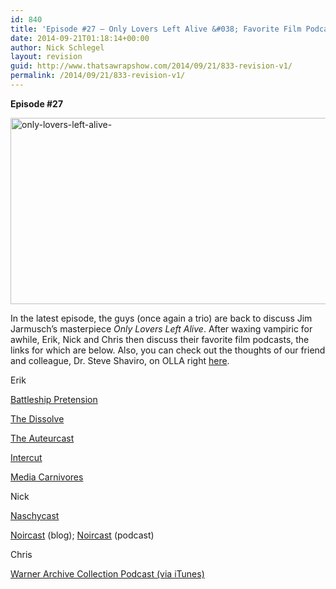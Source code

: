 ```yaml
---
id: 840
title: 'Episode #27 – Only Lovers Left Alive &#038; Favorite Film Podcasts'
date: 2014-09-21T01:18:14+00:00
author: Nick Schlegel
layout: revision
guid: http://www.thatsawrapshow.com/2014/09/21/833-revision-v1/
permalink: /2014/09/21/833-revision-v1/
---
```

**Episode #27**

[<img class="aligncenter size-large wp-image-839" src="http://www.thatsawrapshow.com/wp-content/uploads/2014/09/only-lovers-left-alive--1024x523.jpg" alt="only-lovers-left-alive-" width="584" height="298" srcset="http://www.thatsawrapshow.com/wp-content/uploads/2014/09/only-lovers-left-alive--1024x523.jpg 1024w, http://www.thatsawrapshow.com/wp-content/uploads/2014/09/only-lovers-left-alive--300x153.jpg 300w, http://www.thatsawrapshow.com/wp-content/uploads/2014/09/only-lovers-left-alive--600x307.jpg 600w, http://www.thatsawrapshow.com/wp-content/uploads/2014/09/only-lovers-left-alive--500x255.jpg 500w" sizes="(max-width: 584px) 100vw, 584px" />](http://www.thatsawrapshow.com/wp-content/uploads/2014/09/only-lovers-left-alive-.jpg)

In the latest episode, the guys (once again a trio) are back to discuss Jim Jarmusch&#8217;s masterpiece _Only Lovers Left Alive_. After waxing vampiric for awhile, Erik, Nick and Chris then discuss their favorite film podcasts, the links for which are below. Also, you can check out the thoughts of our friend and colleague, Dr. Steve Shaviro, on OLLA right <a href="http://www.shaviro.com/Blog/?p=1205" target="_blank">here</a>.

Erik

<a href="http://battleshippretension.com/about/" target="_blank">Battleship Pretension</a>

<a href="http://thedissolve.com/podcasts/" target="_blank">The Dissolve</a>

<a href="http://www.optigrab.org/2014/07/rip-auteurcast-2011-2014.html" target="_blank">The Auteurcast</a>

<a href="http://intercut.net/category/podcasts-2" target="_blank">Intercut</a>

<a href="http://mediacarnivores.com/the-show/" target="_blank">Media Carnivores</a>

Nick

<a href="http://naschycast.blogspot.com" target="_blank">Naschycast</a>

<a href="http://www.noircast.net" target="_blank">Noircast</a> (blog); <a href="http://outofthepast.libsyn.com" target="_blank">Noircast</a> (podcast)

Chris

<a href="https://itunes.apple.com/us/podcast/warner-archive-collection/id310063354?mt=2" target="_blank">Warner Archive Collection Podcast (via iTunes)</a>